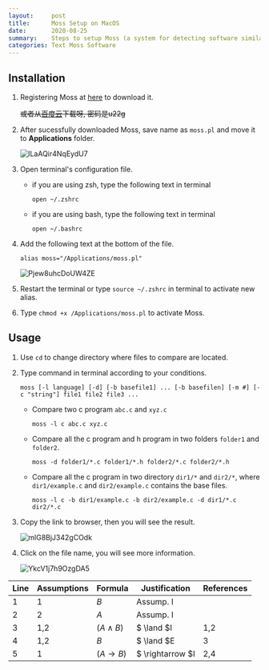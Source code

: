 ```yaml
---
layout:     post
title:      Moss Setup on MacOS
date:       2020-08-25
summary:    Steps to setup Moss (a system for detecting software similarity) on MacOS
categories: Text Moss Software
---
```


## Installation

1. Registering Moss at [here](http://theory.stanford.edu/~aiken/moss/) to  download it.

    ~~或者从[百度云](https://pan.baidu.com/s/123qmK_OIgyQZaZBVvGN_zw)下载呀, 密码是u22g~~

2. After sucessfully downloaded Moss, save name as `moss.pl` and move it to **Applications** folder.

    ![lLaAQir4NqEydU7](https://i.loli.net/2020/08/25/lLaAQir4NqEydU7.png)

3. Open terminal's configuration file.
    - if you are using zsh, type the following text in terminal
        ```
        open ~/.zshrc
        ```
    - if you are using bash, type the following text in terminal
        ```
        open ~/.bashrc
        ```

4. Add the following text at the bottom of the file.
    ```
    alias moss="/Applications/moss.pl"
    ```

    ![Pjew8uhcDoUW4ZE](https://i.loli.net/2020/08/25/Pjew8uhcDoUW4ZE.png)

5. Restart the terminal or type `source ~/.zshrc` in terminal to activate new alias.

6. Type `chmod +x /Applications/moss.pl` to activate Moss.

## Usage

1. Use `cd` to change directory where files to compare are located.

2. Type command in terminal according to your conditions.

    ```
    moss [-l language] [-d] [-b basefile1] ... [-b basefilen] [-m #] [-c "string"] file1 file2 file3 ...
    ```

    - Compare two c program `abc.c` and `xyz.c`
        ```
        moss -l c abc.c xyz.c
        ```

    - Compare all the c program and h program in two folders `folder1` and `folder2`.
        ```
        moss -d folder1/*.c folder1/*.h folder2/*.c folder2/*.h
        ```

    - Compare all the c program in two directory `dir1/*` and `dir2/*`, where `dir1/example.c` and `dir2/example.c` contains the base files.
        ```
        moss -l c -b dir1/example.c -b dir2/example.c -d dir1/*.c dir2/*.c
        ```

3. Copy the link to browser, then you will see the result.

    ![mlG8BjJ342gCOdk](https://i.loli.net/2020/08/25/mlG8BjJ342gCOdk.png)

4. Click on the file name, you will see more information.

    ![YkcV1j7h9OzgDA5](https://i.loli.net/2020/08/25/YkcV1j7h9OzgDA5.png)




| Line | Assumptions | Formula     | Justification            | References     |
| ---- | ----------- | ----------- | ------------------------ | -------------- |
| 1 | 1 | $B$ | Assump. I |  |
| 2 | 2 | $A$ | Assump. I |  |
| 3 | 1,2 | $(A \land B)$ | $ \land $I | 1,2 |
| 4 | 1,2 | $B$ | $ \land $E | 3 |
| 5 | 1 | $(A \rightarrow B)$ | $ \rightarrow $I | 2,4 |
